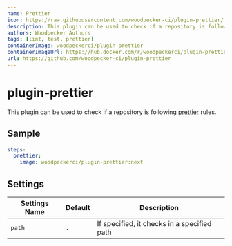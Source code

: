```yaml
---
name: Prettier
icon: https://raw.githubusercontent.com/woodpecker-ci/plugin-prettier/main/prettier.png
description: This plugin can be used to check if a repository is following prettier rules.
authors: Woodpecker Authors
tags: [lint, test, prettier]
containerImage: woodpeckerci/plugin-prettier
containerImageUrl: https://hub.docker.com/r/woodpeckerci/plugin-prettier
url: https://github.com/woodpecker-ci/plugin-prettier
---
```


# plugin-prettier

This plugin can be used to check if a repository is following [prettier](https://prettier.io/) rules.

## Sample

```yaml
steps:
  prettier:
    image: woodpeckerci/plugin-prettier:next
```

## Settings

| Settings Name | Default | Description                                 |
| ------------- | ------- | ------------------------------------------- |
| `path`        | `.`     | If specified, it checks in a specified path |
